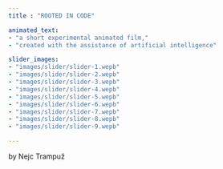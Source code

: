 ```yaml
---
title : "ROOTED IN CODE"

animated_text:
- "a short experimental animated film,"
- "created with the assistance of artificial intelligence"

slider_images:
- "images/slider/slider-1.wepb"
- "images/slider/slider-2.wepb"
- "images/slider/slider-3.wepb"
- "images/slider/slider-4.wepb"
- "images/slider/slider-5.wepb"
- "images/slider/slider-6.wepb"
- "images/slider/slider-7.wepb"
- "images/slider/slider-8.wepb"
- "images/slider/slider-9.wepb"

---
```

<!-- Content -->
by Nejc Trampuž
